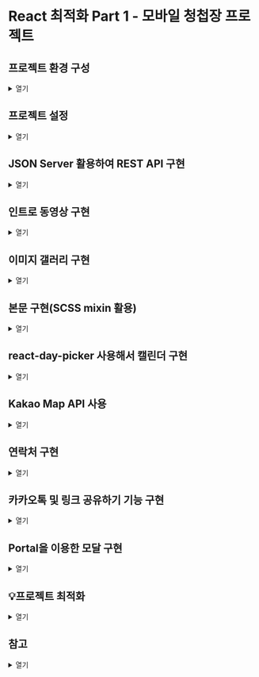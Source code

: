 # React 최적화 Part 1 - 모바일 청첩장 프로젝트

## 프로젝트 환경 구성

<details>
  <summary>열기</summary>
  <div markdown="1">

    - Boilerplate
      - Create React App + Typescript
    - Rules
      - EsLint + Prettier
    - Style
      - SCSS
    - Package Manger
      - Yarn Berry(+ pnp)
        - 효율적인 의존성 검색
        - 엄격한 의존성 관리
        - CI 시간 단축

    ### npm을 쓰지 않는 이유

    - node_modules가 너무 무겁고 복잡함
    - 의존성 검색이 비효율적
    - 설치가 비효율적
      - 각 라이브러리의 의존성 패키지 중 중복되는 것들이 버전이 다를 경우 각각 다른 버전의 똑같은 라이브러리들이 설치됨
    - 유령 의존성

  </div>
</details>

## 프로젝트 설정

<details>
<summary>열기</summary>
<div markdown="1">

### 프로젝트 생성

```bash
npm install -g yarn
yarn create react-app part1_wedding --template typescript
```

### Yarn Berry (PnP) 설정

1. 버전 설정

   ```bash
   yarn set version berry
   ```

2. Node linker 설정

   - `.yarnrc.yml` 파일 수정

   ```yaml
   yarnPath: .yarn/releases/yarn-3.6.1.cjs
   # 새로 추가해야 하는 부분
   nodeLinker: pnp
   ```

3. pnp 환경으로 설정

   ```bash
   yarn install
   ```

4. Yarn Berry, IDE 통합
   - vscode extension ZipFS - a zip file system 설치
5. 타입스크립트를 사용할 수 있도록 연결 설정

   ```bash
   yarn dlx @yarnpkg/sdks vscode
   ```

   - vscode에서 Ctrl + P 눌러서 > Typescript: Select Typescript Version… 선택
   - workspace version 선택
     - 만약 workspace 버전이 보이지 않을 시, 의존성 패키지들이 잘 설치되었는지 다시 확인
     - .vscode 폴더의 위치가 올바르게 설정되어있는지 확인
     - 그래도 안 나오면 터미널에 `code .` 입력해서 vscode reload(⇒ 이 방법이 답이었음)

6. .gitignore 설정

   ```bash
   .yarn/*
   !.yarn/cache
   !.yarn/releases
   !.yarn/patches
   !.yarn/plugins
   !.yarn/sdks
   !.yarn/versions
   ```

7. App.test.tsx에 발생하는 에러 제거(지금은 안 남)

   ```bash
   yarn remove @testing-library/jest-dom
   yarn add -D @types/testing-library__jest-dom @testing-library/jest-dom
   ```

### ESLint 설정(버전 업그레이드 안된 강의임)

1. 라이브러리 설치

   ```bash
   yarn add -D eslint prettier eslint-plugin-prettier eslint-config-prettier eslint-plugin-react eslint-config-react-app
   ```

2. Config 설정 분리
   - 루트 폴더에 `.eslintrc.json` 파일 생성하여 `package.json`에 있던 `eslintconfig` 내용 분리하기
     - `package.json`에서는 삭제
     ```json
     {
       "extends": [
         "react-app",
         "react-app/jest",
         "plugin:prettier/recommended"
       ],
       "plugins": ["prettier"],
       "rules": {
         "prettier/prettier": "error"
       }
     }
     ```
   - `.prettierrc` 파일 생성
     ```json
     {
       "useTabs": false,
       "printWidth": 80,
       "tabWidth": 2,
       "singleQuote": true,
       "trailingComma": "all",
       "endOfLine": "lf",
       "semi": false,
       "arrowParens": "always"
     }
     ```
3. 연결 설정

   - Ctrl + ‘p’ > Open Settings(JSON) > settings.json

   ```json
   {
     "editor.codeActionsOnSave": {
       "source.fixAll.eslint": true
     },
     "files.eol": "\n",
     "window.zoomLevel": 3,
     "liveServer.settings.donotShowInfoMsg": true
   }
   ```

### ESLint 설정(셀프 버전 업그레이드, 강의X)

1. 라이브러리 설치

   ```bash
   yarn add -D eslint prettier @eslint/js eslint-config-prettier eslint-plugin-prettier eslint-plugin-react eslint-plugin-react-hooks globals @typescript-eslint/eslint-plugin @typescript-eslint/parser
   ```

2. config 설정

   ```jsx
   // eslint.config.mjs

   // eslint.config.mjs (ES Module 형식)
   import eslint from '@eslint/js';
   import eslintPluginReact from 'eslint-plugin-react';
   import eslintPluginReactHooks from 'eslint-plugin-react-hooks';
   import eslintPluginPrettier from 'eslint-plugin-prettier';
   import eslintConfigPrettier from 'eslint-config-prettier';
   import typescriptEslintPlugin from '@typescript-eslint/eslint-plugin';
   import typescriptEslintParser from '@typescript-eslint/parser';
   import globals from 'globals';

   export default [
     { ignores: ['dist'] },
     {
       files: ['**/*.{js,jsx,ts,tsx}'],
       plugins: {
         '@typescript-eslint': typescriptEslintPlugin,
         react: eslintPluginReact,
         'react-hooks': eslintPluginReactHooks,
         prettier: eslintPluginPrettier,
       },
       languageOptions: {
         parser: typescriptEslintParser,
         ecmaVersion: 2020, // 또는 최신 ECMAScript 버전
         sourceType: 'module',
         globals: {
           ...globals.browser,
           ...globals.node,
           ...globals.es5,
           ...globals.jest,
         },
       },
       linterOptions: {
         reportUnusedDisableDirectives: true,
       },
       rules: {
         ...eslint.configs.recommended.rules,
         ...eslintPluginReact.configs.recommended.rules,
         ...eslintPluginReactHooks.configs.recommended.rules,
         ...eslintConfigPrettier.rules,
         'prettier/prettier': [
           'error',
           {
             endOfLine: 'auto',
           },
         ],
       },
       settings: {
         react: {
           version: 'detect',
         },
       },
     },
   ];
   ```

   ```jsx
   // .prettierrc
   {
     "useTabs": false,
     "printWidth": 80,
     "tabWidth": 2,
     "singleQuote": true,
     "trailingComma": "all",
     "endOfLine": "lf",
     "semi": true,
     "arrowParens": "always"
   }
   ```

3. tsconfig.json에 에러 생기면 추가 설정

   ```json
   {
     "compilerOptions": {
       "target": "es5",
       "lib": ["dom", "dom.iterable", "esnext"],
       **"types": ["@testing-library/jest-dom"],**
       "allowJs": true,
       "skipLibCheck": true,
       "esModuleInterop": true,
       "allowSyntheticDefaultImports": true,
       "strict": true,
       "forceConsistentCasingInFileNames": true,
       "noFallthroughCasesInSwitch": true,
       "module": "esnext",
       "moduleResolution": "node",
       "resolveJsonModule": true,
       "isolatedModules": true,
       "noEmit": true,
       "jsx": "react-jsx"
     },
     "include": ["src"]
   }
   ```

### Craco 설정

`Craco(Create-React-App Configuartion Override)`

- CRA에 config를 설정을 덮어쓰기 위한 패키지
- [참고](https://craco.js.org/)

1. craco 설치

   ```bash
   yarn add -D @craco/craco craco-alias
   ```

2. `tsconfig.paths.json` 파일 생성

   ```json
   {
     "compilerOptions": {
       "baseUrl": ".",
       "paths": {
         "@/*": ["src/*"],
         "@components/*": ["src/components/*"]
       }
     }
   }
   ```

3. `craco.config.cjs` 파일 설정

   ```jsx
   const cracoAlias = require('craco-alias');

   module.exports = {
     plugins: [
       {
         plugin: cracoAlias,
         options: {
           source: 'tsconfig',
           tsConfigPath: 'tsconfig.paths.json',
         },
       },
     ],
   };
   ```

4. `tsconfig.js` 파일 수정

   ```jsx
   {
     "extends": "./tsconfig.paths.json",
     "compilerOptions": {
       "target": "es5",
       "lib": ["dom", "dom.iterable", "esnext"],
       "types": ["@testing-library/jest-dom"],
       "allowJs": true,
       "skipLibCheck": true,
       "esModuleInterop": true,
       "allowSyntheticDefaultImports": true,
       "strict": true,
       "forceConsistentCasingInFileNames": true,
       "noFallthroughCasesInSwitch": true,
       "module": "esnext",
       "moduleResolution": "node",
       "resolveJsonModule": true,
       "isolatedModules": true,
       "noEmit": true,
       "jsx": "react-jsx"
     },
     "include": ["src", "tsconfig.paths.json"]
   }

   ```

5. `package.json` 수정

   ```json
   {
     ...
     "scripts": {
       "start": "craco start",
       "build": "craco build",
       "eject": "craco eject",
       "lint": "eslint src/**/*.{js,jsx,ts,tsx,json}",
       "lint:fix": "eslint --fix 'src/**/*.{js,jsx,ts,tsx,json}'",
       "dev:db": "json-server --watch db.json --port=8888"
     },
     ...
   }

   ```

6. 추가적으로 eslint에서 오류 나서 임의로 eslint 8.57.0 버전으로 다운그레이드 함

### SCSS 설정

`SCSS`

- CSS 기능을 확장시켜주는 도구
- CSS의 모든 기능을 포함
- 변수, 믹스인, 상속과 같은 추가적인 기능들을 제공
- 재사용성을 높이고 유지보수 용이하게 함

1. 패키지 설치

   ```bash
   yarn add classnames sass
   ```

2. 폴더 설정

   - `src/scss/global.scss` 생성하여 스타일 지정할 파일 생성

   ```scss
   @charset "utf-8"
   
   :root {
     --red: #ea7664;
     --black: #544f4f;
     --brown: #89757a;
     --beige: #f6f5f5;
   }
   ```

3. import 하여 사용

   ```jsx
   // 사용 예시(App.tsx)

   import React from 'react';
   import logo from './logo.svg';
   import './App.css';
   **import classNames from 'classnames/bind';

   import styles from './App.module.scss';

   const cx = classNames.bind(styles);**

   function App() {
     return (
       <div className={**cx('container')**}>
         <header className="App-header">
           <img src={logo} className="App-logo" alt="logo" />
           <p>
             Edit <code>src/App.tsx</code> and save to reload.
           </p>
           <a
             className="App-link"
             href="https://reactjs.org"
             target="_blank"
             rel="noopener noreferrer"
           >
             Learn React
           </a>
         </header>
       </div>
     );
   }

   export default App;

   ```

   ```jsx
   // 사용 예시(App.module.scss)

   .container {
     background-color: var(--red);
   }
   ```

   </div>
   </details>

## JSON Server 활용하여 REST API 구현

<details>
<summary>열기</summary>
<div markdown="1">

### REST란

- 웹의 기본 프로토콜인 HTTP를 기반으로 구현되며, HTTP 메서드와 URL을 이용하여 자원과 하고자하는 행동을 표현

### REST API란

- REST한 방식으로 설계된 API
- 가장 널리 사용되는 아키텍처 스타일 중 하나
- 서버의 HTTP 메서드를 사용하여 CRUD(Create, Read, Update, Delete) 연산 수행
- 리소스는 URL로 식별
- URL은 어떤 자원에 접근할 것인지, 메소드는 어떤 행동을 할 지에 대한 규칙을 가지고 있기 때문에 리소스와 하고자 하는 행동을 한눈에 파악하기 쉬움

### JSON Server

- JSON 파일을 이용하여 REST API 서버를 빠르고 간단하게 생성하기 위한 도구
- JSON 파일을 데이터베이스처럼 도앚ㄱ하게 할 수 있음
- HTTP 메서드를 활용하여 데이터에 접근하고 수정할 수 있는 API를 만들 수 있음
- [참고](https://github.com/typicode/json-server)

### JSON Server 설정

1. json-server 라이브러리 설치

   ```bash
   yarn add -D json-server
   ```

2. `db.json` 파일 생성

   ```json
   {
     "posts": [{ "id": 1, "title": "json-server", "author": "typicode" }],
     "comments": [{ "id": 1, "body": "some comment", "postId": 1 }],
     "profile": { "name": "typicode" }
   }
   ```

3. `package.json`에 json-server 명령어 설정

   ```json
   {
     "name": "part1_wedding",
     "version": "0.1.0",
     "private": true,
     "type": "module",
     "dependencies": {
       "@testing-library/dom": "^10.4.0",
       "@testing-library/react": "^16.1.0",
       "@testing-library/user-event": "^13.2.1",
       "@types/jest": "^27.0.1",
       "@types/node": "^16.7.13",
       "@types/react": "^19.0.0",
       "@types/react-dom": "^19.0.0",
       "classnames": "^2.5.1",
       "react": "^19.1.0",
       "react-dom": "^19.1.0",
       "react-scripts": "5.0.1",
       "sass": "^1.86.3",
       "typescript": "^4.4.2",
       "web-vitals": "^2.1.0"
     },
     "scripts": {
       "start": "craco start",
       "build": "craco build",
       "test": "craco test",
       "eject": "craco eject",
       "lint": "eslint src/**/*.{js,jsx,ts,tsx,json}",
       "lint:fix": "eslint --fix 'src/**/*.{js,jsx,ts,tsx,json}'",
       "dev:db": "json-server --watch db.json --port=8888"
     },
     "eslintConfig": {
       "extends": ["react-app", "react-app/jest"]
     },
     "browserslist": {
       "production": [">0.2%", "not dead", "not op_mini all"],
       "development": [
         "last 1 chrome version",
         "last 1 firefox version",
         "last 1 safari version"
       ]
     },
     "packageManager": "yarn@4.8.1",
     "devDependencies": {
       "@craco/craco": "^7.1.0",
       "@eslint/js": "^9.23.0",
       "@testing-library/jest-dom": "^6.6.3",
       "@types/testing-library__jest-dom": "^6.0.0",
       "@typescript-eslint/eslint-plugin": "^8.29.0",
       "@typescript-eslint/parser": "^8.29.0",
       "craco-alias": "^3.0.1",
       "eslint": "8.57.0",
       "eslint-config-prettier": "^10.1.1",
       "eslint-plugin-prettier": "^5.2.6",
       "eslint-plugin-react": "^7.37.5",
       "eslint-plugin-react-hooks": "^5.2.0",
       "globals": "^16.0.0",
       "json-server": "^1.0.0-beta.3",
       "prettier": "^3.5.3"
     }
   }
   ```

### 데이터 가져오기

```jsx
import React, { useEffect, useState } from 'react';
import classNames from 'classnames/bind';

import styles from './App.module.scss';
import FullScreenMessage from './components/shared/FullScreenMessage';

const cx = classNames.bind(styles);

function App() {
  const [wedding, setWedding] = useState(null);
  const [loading, setLoading] = useState(false);
  const [error, setError] = useState(false);
  // 1. 데이터 호출
  useEffect(() => {
    setLoading(true);

    fetch('http://localhost:8888/wedding')
      .then((res) => {
        if (res.ok === false) {
          throw new Error('청첩장 정보를 불러오지 못했습니다.');
        }
        return res.json();
      })
      .then((data) => {
        setWedding(data);
      })
      .catch((e) => {
        console.log(e);
        setError(true);
      })
      .finally(() => {
        setLoading(false);
      });
  }, []);

  if (loading) return <FullScreenMessage type="loading" />;

  if (error) return <FullScreenMessage type="error" />;

  return <div className={cx('container')}>{JSON.stringify(wedding)}</div>;
}

export default App;
```

</div>
</details>

## 인트로 동영상 구현

<details>
<summary>열기</summary>
<div markdown="1">

### 웹에서 많이 사용되는 비디오 포맷

- MP4 (MPEG-4 Part 14):
  - 최신 웹 브라우저 대부분과 호환되는 인터넷 친화적인 비디오 포맷
  - 품질이 좋고, 파일 크기가 작아, 웹에서 동영상을 재생하는데 인기 있는 선택지
- WebM
  - HTML5 비디오 및 오디오 태그와 함께 사용하기 위해 Google이 개발한 비디오 포맷
  - 고화질 동영상을 손실 없이 효과적으로 압축할 수 있는 고성능 비디오 코덱인 VP8 및 VP9를 지원

```jsx
import React from 'react';
import classNames from 'classnames/bind';
import styles from './Video.module.scss';

import Section from '@shared/Section';

const cx = classNames.bind(styles);

function Video() {
  return (
    <Section className={cx('container')}>
      <video
        autoPlay={true}
        muted={true}
        loop={true}
        poster="/assets/poster.jpg"
      >
        <source src="/assets/main.mp4" />
      </video>
    </Section>
  );
}

export default Video;
```

</div>
</details>

## 이미지 갤러리 구현

<details>
<summary>열기</summary>
<div markdown="1">

### display: grid 사용하여 비율 맞춰 배치하는 방법

```scss
//ImageGallery.module.scss
.wrap-images {
  display: grid;
  grid-template-columns: repeat(3, 1fr);
  gap: 6px;

  .wrap-image {
    width: 100%;
    position: relative;

    &::after {
      display: block;
      content: '';
      padding-bottom: 100%;
    }

    img {
      width: 100%;
      height: 100%;
      position: absolute;
      left: 0;
      object-fit: cover;
      border-radius: 8px;
    }
  }
}
```

```jsx
//ImageGallery.tsx
import React from 'react';
import classNames from 'classnames/bind';
import styles from './ImageGallery.module.scss';
import Section from '@shared/Section';

const cx = classNames.bind(styles);

function ImageGallery({ images }: { images: string[] }) {
  return (
    <Section title="사진첩">
      <ul className={cx('wrap-images')}>
        {images.map((src, idx) => (
          <li key={idx} className={cx('wrap-image')}>
            <img src={`/assets/images/${src}.jpg`} alt="사진첩 이미지" />
          </li>
        ))}
      </ul>
    </Section>
  );
}

export default ImageGallery;

```

### Swiper 라이브러리 사용

- 닫기 버튼을 누르면 ImageGallery에서 selectedIdx를 -1로 초기화하는 setState 함수를 받아 닫도록 구현

  ```scss
  import React from 'react';
  import { Swiper, SwiperSlide } from 'swiper/react';
  import 'swiper/css';
  import classNames from 'classnames/bind';
  import styles from './ImageViewer.module.scss';
  import './swiper.css';

  const cx = classNames.bind(styles);

  function ImageViewer({
    images,
    open = false,
    selectedIdx,
    onClose,
  }: {
    images: string[];
    open: boolean;
    selectedIdx: number;
    onClose: () => void;
  }) {
    if (open === false) {
      return null;
    }

    return (
      <div className={cx('dimmed')}>
        <CloseButton className={cx('icon-close')} onClose={onClose} />
        <Swiper
          spaceBetween={20}
          slidesPerView={1}
          loop={true}
          initialSlide={selectedIdx}
        >
          {images.map((src, idx) => (
            <SwiperSlide key={idx}>
              <img src={`/assets/images/${src}.jpg`} alt="이미지 뷰어" />
            </SwiperSlide>
          ))}
        </Swiper>
      </div>
    );
  }

  function CloseButton({
    onClose,
    className,
  }: {
    onClose: () => void;
    className: string;
  }) {
    return (
      <svg
        className={className}
        id="Icons"
        viewBox="0 0 24 24"
        xmlns="http://www.w3.org/2000/svg"
        onClick={onClose}
      >
        <defs></defs>
        <path d="M12,0A12,12,0,1,0,24,12,12.013,12.013,0,0,0,12,0Zm0,22A10,10,0,1,1,22,12,10.011,10.011,0,0,1,12,22Z" />
        <path d="M16.707,7.293a1,1,0,0,0-1.414,0L12,10.586,8.707,7.293A1,1,0,1,0,7.293,8.707L10.586,12,7.293,15.293a1,1,0,1,0,1.414,1.414L12,13.414l3.293,3.293a1,1,0,0,0,1.414-1.414L13.414,12l3.293-3.293A1,1,0,0,0,16.707,7.293Z" />
      </svg>
    );
  }

  export default ImageViewer;
  ```

- 기본 Swiper css를 커스텀하기 위해 swiper.css 생성 & import

  ```scss
  .swiper,
  .swiper-wrapper {
    height: 100% !important;
  }

  .swiper-slide {
    display: flex;
    justify-content: center;
    align-items: center;
    height: 100%;
  }

  .swiper-slide img {
    width: 100%;
  }
  ```

  </div>
  </details>

## 본문 구현(SCSS mixin 활용)

<details>
<summary>열기</summary>
<div markdown="1">

- scss 폴더에 utils.scss 파일 생성하여 mixin 선언
  ```scss
  @mixin txt-content {
    text-align: center;
    line-height: 26px;
  }
  ```
- 중복된 스타일을 가지던 scss파일에 mixin import하여 사용

  ```scss
  @import '@scss/utils.scss';

  .container {
    @include txt-content;

    .wrap-people {
      font-size: 22px;
      display: flex;
      justify-content: center;
      align-items: center;
      letter-spacing: 1.4px;
      font-weight: bold;
      margin: 42px 0 8px;

      .ico-heart {
        fill: var(--red);
        width: 16px;
        height: 16px;
        margin: 0 6px;
      }
    }

    .wrap-location {
      display: flex;
      flex-direction: column;
      margin-bottom: 40px;
    }

    .ico-flower {
      width: 24px;
      height: 24px;
      margin-bottom: 6px;
    }
  }
  ```

  ```scss
  @import '@scss/utils.scss';

  .container {
    @include txt-content;

    .ico-post {
      width: 20px;
      height: 20px;
      margin-bottom: 72px 0 8px;
    }
  }
  ```

  </div>
  </details>

## react-day-picker 사용해서 캘린더 구현

<details>
<summary>열기</summary>
<div markdown="1">

### 강의 버전(v^8.8.0)

- css 커스텀을 위해 css 따로 선언해서 style 태그 안에 넣어주면 custom 가능
- default month를 주기 위해 month 사용
- selected 사용하여 선택된 날짜 표시

```jsx
import React from 'react';
import classNames from 'classnames/bind';
import Section from '@shared/Section';
import styles from './Calendar.module.scss';
import { parseISO, format } from 'date-fns';
import { ko } from 'date-fns/locale';
import 'react-day-picker/dist/style.css';
import { DayPicker } from 'react-day-picker';

const cx = classNames.bind(styles);

const css = `
  .rdp-caption {
    display: none;
  }

  .rdp-cell {
    cursor: default
  }

  .rdp-head_cell {
    font-weight: bold;
    font-size: 14px;
  }

  .rdp-day_selected {
    background-color: var(--red);
    font-weight: bold;
    color: #fff;
  }

  .rdp-day_selected:hover {
    background-color: var(--red);
  }
`;

function Calendar({ date }: { date: string }) {
  const weddingDate = parseISO(date);

  return (
    <Section
      title={
        <div className={cx('wrap-header')}>
          <span className={cx('txt-date')}>
            {format(weddingDate, 'yyyy.MM.dd')}
          </span>
          <span className={cx('txt-time')}>
            {format(weddingDate, 'aaa h시 eeee', { locale: ko })}
          </span>
        </div>
      }
    >
      <div className={cx('wrap-calender')}>
        <style>{css}</style>
        <DayPicker
          locale={ko}
          selected={weddingDate}
          month={weddingDate}
          formatters={{ formatCaption: () => '' }}
        />
      </div>
    </Section>
  );
}

export default Calendar;

```

### 최신 버전(v^9.6.5)

- mode 선택하지 않으면 selected 사용할 수 없음

```jsx
import React from 'react';
import classNames from 'classnames/bind';
import Section from '@shared/Section';
import styles from './Calendar.module.scss';
import { parseISO, format } from 'date-fns';
import { ko } from 'date-fns/locale';
import { DayPicker } from 'react-day-picker';
import 'react-day-picker/style.css';

const cx = classNames.bind(styles);

const css = `
  .rdp-nav {
    display: none;
  }

  .rdp-month_caption {
    display: none;
  }

  .rdp-weekday {
    font-weight: bold;
    font-size: 14px;
  }

  .rdp-selected {
    .rdp-day_button {
      background-color: var(--red);
      font-weight: bold;
      color: #fff;
      border: none;
    }
  }

  .rdp-day_button {
    cursor: default;
  }
`;

function Calendar({ date }: { date: string }) {
  const weddingDate = parseISO(date);

  return (
    <Section
      title={
        <div className={cx('wrap-header')}>
          <span className={cx('txt-date')}>
            {format(weddingDate, 'yyyy.MM.dd')}
          </span>
          <span className={cx('txt-time')}>
            {format(weddingDate, 'aaa h시 eeee', { locale: ko })}
          </span>
        </div>
      }
    >
      <div className={cx('wrap-calender')}>
        <style>{css}</style>
        <DayPicker
          locale={ko}
          month={weddingDate}
          selected={weddingDate}
          mode="single"
          formatters={{ formatCaption: () => '' }}
          onSelect={() => {}}
        />
      </div>
    </Section>
  );
}

export default Calendar;

```

</div>
</details>

## Kakao Map API 사용

<details>
<summary>열기</summary>
<div markdown="1">

### api key 발급

- https://developers.kakao.com/에서 애플리케이션 만들어서 앱 키 - JavaScript 키 사용

### 사이트 도메인 등록

- 플랫폼 - Web에서 사이트 도메인 주소 등록
  - 따로 배포하지 않았다면 localhost:[포트번호] 등록하면 됨

### 💢403에러가 계속 난다면 확인할 것

- 강의에는 나오지 않지만 kakao developers - 프로젝트 앱 - 제품 설정 - 카카오 맵에서 활성화 해야 카카오 맵 api 사용 가능!

### 환경 변수 설정

- 외부에 노출되면 안되는 자원들을 관리하기 위해 .env 파일에 선언하고 불러와서 사용
- git에 올리면 안되는 파일!!

### 카카오 지도 load

- script 태그를 바로 넣는게 아니라, 비동기적으로 sdk를 통해 지도를 받아온 후, script 태그를 appendChild 해주는 방식

```tsx
import React, { useEffect, useRef } from 'react';
import classNames from 'classnames/bind';
import Section from '@shared/Section';
import styles from './Map.module.scss';
import { Location } from '@models/wedding';

declare global {
  interface Window {
    kakao: any;
  }
}

const cx = classNames.bind(styles);

function Map({ location }: { location: Location }) {
  const mapContainer = useRef(null);

  useEffect(() => {
    const script = document.createElement('script');
    script.src = `https://dapi.kakao.com/v2/maps/sdk.js?appkey=${process.env.REACT_APP_KAKAO_APP_KEY}&autoload=false`;
    script.async = true;

    document.head.appendChild(script);

    script.onload = () => {
      window.kakao.maps.load(() => {
        const position = new window.kakao.maps.LatLng(
          location.lat,
          location.lng,
        );

        const options = {
          center: position,
          level: 3,
        };

        const marker = new window.kakao.maps.Marker({
          position,
        });
        const map = new window.kakao.maps.Map(mapContainer.current, options);
        marker.setMap(map);
      });
    };
  }, [location]);

  return (
    <Section
      title={
        <div className={cx('wrap-header')}>
          <span className={cx('txt-title')}>오시는길</span>
          <span className={cx('txt-subtitle')}>{location.name}</span>
          <span className={cx('txt-subtitle')}>{location.address}</span>
        </div>
      }
    >
      <div className={cx('wrap-map')}>
        <div className={cx('map')} ref={mapContainer}></div>
        <a
          className={cx('btn-find-way')}
          href={location.link}
          target="_blank"
          rel="noreferrer"
        >
          길찾기
        </a>
      </div>

      <div>
        <WayToCome label="버스" list={location.waytocome.bus} />
        <WayToCome label="지하철" list={location.waytocome.metro} />
      </div>
    </Section>
  );
}

function WayToCome({
  label,
  list,
}: {
  label: React.ReactNode;
  list: string[];
}) {
  return (
    <div className={cx('wrap-waytocome')}>
      <div className={cx('txt-label')}>{label}</div>
      <ul>
        {list.map((waytocome, idx) => (
          <li key={idx}>{waytocome}</li>
        ))}
      </ul>
    </div>
  );
}

export default Map;
```

</div>
</details>

## 연락처 구현

<details>
<summary>열기</summary>
<div markdown="1">

### Accordion 컴포넌트 구현

- 토글 상태에 따라 className을 부여해 두 가지 상태의 컴포넌트 css를 다르게 설정

```tsx
import React, { PropsWithChildren, useState } from 'react';
import classNames from 'classnames/bind';
import styles from './Accordion.module.scss';

const cx = classNames.bind(styles);

interface AccordionProps {
  label: string;
}

function Accordion({ label, children }: PropsWithChildren<AccordionProps>) {
  const [expanded, setExpanded] = useState(false);

  const handleToggle = () => {
    setExpanded((prev) => !prev);
  };

  return (
    <div className={cx(['wrap-accordion'], expanded ? 'open' : '')}>
      <div className={cx('wrap-header')} onClick={handleToggle}>
        <span>{label}</span>
        <IconArrowDown className={cx('ico-arrow-down')} />
      </div>
      <div className={cx('wrap-content')}>{children}</div>
    </div>
  );
}

function IconArrowDown({ className }: { className: string }) {
  return (
    <svg className={className} version="1.1" viewBox="0 0 512 512">
      <polygon points="396.6,160 416,180.7 256,352 96,180.7 115.3,160 256,310.5 " />
    </svg>
  );
}

export default Accordion;
```

```scss
.wrap-accordion {
  margin-bottom: 6px;

  .wrap-header {
    display: flex;
    justify-content: space-between;
    align-items: center;
    cursor: pointer;
    background-color: var(--beige);
    border-radius: 6px;
    padding: 10px;

    .ico-arrow-down {
      width: 20px;
      height: 20px;
    }
  }

  .wrap-content {
    display: none;
  }
}

.wrap-accordion.open {
  .wrap-header {
    .ico-arrow-down {
      transform: rotate(-180deg);
    }
  }

  .wrap-content {
    display: block;
  }
}
```

### 계좌번호 클립보드 복사 기능 구현

- `react-copy-to-clipboard` 라이브러리 사용

```tsx
function ContactInfo({ name, account, phoneNumber }: Person) {
  return (
    <div className={cx('wrap-contact')}>
      <div className={cx('wrap-contact-info')}>
        <span>{`${account.bankName} | ${account.accountNumber}`}</span>
        <span>{name}</span>
      </div>
      <ul className={cx('wrap-buttons')}>
        <li>
          <a className={cx('button')} href={`tel: ${phoneNumber}`}>
            전화
          </a>
        </li>
        <li>
          <CopyToClipboard
            text={`${account.bankName} ${account.accountNumber}`}
            onCopy={() => {
              alert('복사가 완료되었습니다.');
            }}
          >
            <button className={cx('button')}>복사</button>
          </CopyToClipboard>
        </li>
        {account.kakaopayLink != null ? (
          <li>
            <a
              className={cx('button')}
              href={account.kakaopayLink}
              target="_blank"
              rel="noreferrer"
            >
              송금
            </a>
          </li>
        ) : null}
      </ul>
    </div>
  );
}
```

</div>
</details>

## 카카오톡 및 링크 공유하기 기능 구현

<details>
<summary>열기</summary>
<div markdown="1">

### 카카오톡 공유하기

- kakao developers - 도구 - 카카오톡 공유하기 문서 [참고](https://developers.kakao.com/tool/demo/message/kakaolink)
- 카카오 맵 api 와 똑같은 방식으로 사용

```tsx
useEffect(() => {
  const script = document.createElement('script');
  script.src = 'https://t1.kakaocdn.net/kakao_js_sdk/2.7.4/kakao.min.js';
  script.async = true;

  document.head.appendChild(script);

  script.onload = () => {
    if (!window.Kakao.isInitialized()) {
      window.Kakao.init(process.env.REACT_APP_KAKAO_APP_KEY);
    }
  };
}, []);

const handleShareKakao = () => {
  window.Kakao.Share.sendDefault({
    objectType: 'feed',
    content: {
      title: `${groomName}💗${brideName} 결혼합니다.`,
      description: `${format(parseISO(date), 'M월 d일 eeee aaa h시', { locale: ko })}`,
      imageUrl:
        'https://img.freepik.com/premium-vector/cute-asian-groom-and-bride-characters-flat-design-style-vector-illustration_540284-382.jpg',
      link: {
        mobileWebUrl: window.location.origin,
        webUrl: window.location.origin,
      },
    },
    buttons: [
      {
        title: '청첩장 보기',
        link: {
          mobileWebUrl: window.location.origin,
          webUrl: window.location.origin,
        },
      },
    ],
  });
};

return (
  <Section title="공유하기">
    <div>
      <button onClick={handleShareKakao}>카카오톡</button>
      <button>링크</button>
    </div>
  </Section>
);
```

### 링크 공유하기

- CopyToClipboard 사용하여 계좌번호 복사와 동일하게 구현
</div>
</details>

## Portal을 이용한 모달 구현

<details>
<summary>열기</summary>
<div markdown="1">

### 편리한 z-index 관리를 위한 variable.scss 설정

```scss
// variable.scss

$dimmed-zindex: 1000;
$modal-zindex: 1001;
```

```scss
// Dimmed.module.scss에서 variable을 import해서 사용 가능

@import '@scss/variable.scss';

.dimmed {
  position: fixed;
  top: 0;
  right: 0;
  bottom: 0;
  left: 0;
  background-color: rgba(0, 0, 0, 0.5);
  z-index: $dimmed-zindex;
}
```

### createPortal 사용

- public - `index.html`에 모달을 생성할 div를 만들어준다
  ```html
  <body>
    <noscript>You need to enable JavaScript to run this app.</noscript>
    <div id="root"></div>
    <div id="root-portal"></div>
  </body>
  ```
- Modal 컴포넌트 구현

  ```tsx
  import classNames from 'classnames/bind';
  import React from 'react';
  import Dimmed from './Dimmed';
  import styles from './Modal.module.scss';

  const cx = classNames.bind(styles);

  interface ModalProps {
    open: boolean;
    title?: string;
    body: React.ReactNode;
    rightBtnLabel?: string;
    onRightBtnClick: () => void;
    leftBtnLabel?: string;
    onLeftBtnClick: () => void;
  }

  function Modal({
    open,
    title,
    body,
    rightBtnLabel = '확인',
    leftBtnLabel = '닫기',
    onRightBtnClick,
    onLeftBtnClick,
  }: ModalProps) {
    if (open === false) {
      return null;
    }

    return (
      <Dimmed>
        <div className={cx('wrap-modal')}>
          <div className={cx('wrap-body')}>
            <div className={cx('wrap-content')}>
              {title === null ? null : (
                <div className={cx('txt-title')}>{title}</div>
              )}
              {body}
            </div>
            <div className={cx('wrap-buttons')}>
              <button onClick={onLeftBtnClick}>{leftBtnLabel}</button>
              <button onClick={onRightBtnClick}>{rightBtnLabel}</button>
            </div>
          </div>
        </div>
      </Dimmed>
    );
  }

  export default Modal;
  ```

- Modal Context 구현

  ```tsx
  import Modal from '@shared/Modal';
  import React, {
    ComponentProps,
    createContext,
    useContext,
    useState,
  } from 'react';
  import { createPortal } from 'react-dom';

  type ModalProps = ComponentProps<typeof Modal>;
  type ModalOptions = Omit<ModalProps, 'open'>;

  interface ModalContextValue {
    open: (options: ModalOptions) => void;
    close: () => void;
  }

  const Context = createContext<ModalContextValue | undefined>(undefined);

  const defaultValues: ModalProps = {
    open: false,
    body: null,
    onRightBtnClick: () => {},
    onLeftBtnClick: () => {},
  };

  export function ModalContext({ children }: { children: React.ReactNode }) {
    const [modalState, setModalState] = useState<ModalProps>(defaultValues);

    const $portal_root = document.getElementById('root-portal');

    const open = (options: ModalOptions) => {
      setModalState({ ...options, open: true });
    };

    const close = () => {
      setModalState(defaultValues);
    };

    const values = {
      open,
      close,
    };

    return (
      <Context.Provider value={values}>
        {children}
        {$portal_root != null
          ? createPortal(<Modal {...modalState} />, $portal_root)
          : null}
      </Context.Provider>
    );
  }

  export function useModalContext() {
    const values = useContext(Context);

    if (values == null) {
      throw new Error('ModalContext 안에서 사용해주세요');
    }

    return values;
  }
  ```

- 참석 인원 모달 컴포넌트 구현 및 api 연결

  ```tsx
  import React, { useEffect, useRef } from 'react';
  import { useModalContext } from '@contexts/ModalContext';
  import { Wedding } from '@models/wedding';

  function AttendCountModal({ wedding }: { wedding: Wedding }) {
    const { open, close } = useModalContext();

    const $input = useRef<HTMLInputElement>(null);

    const haveSeenModal = localStorage.getItem('@have-seen-modal');

    useEffect(() => {
      if (haveSeenModal === 'true') {
        return;
      }

      open({
        title: `현재 참석자: ${wedding.attendCount} 명`,
        body: (
          <div>
            <input
              placeholder="참석 가능 인원을 추가해주세요"
              style={{ width: '100%', boxSizing: 'border-box' }}
              ref={$input}
              type="number"
            />
          </div>
        ),
        onLeftBtnClick: () => {
          localStorage.setItem('@have-seen-modal', 'true');
          close();
        },
        onRightBtnClick: async () => {
          if ($input.current == null) {
            return;
          }

          await fetch('http://localhost:8888/wedding', {
            method: 'PUT',
            body: JSON.stringify({
              ...wedding,
              attendCount: wedding.attendCount + Number($input.current.value),
            }),
            headers: {
              'Content-Type': 'application/json',
            },
          });

          localStorage.setItem('@have-seen-modal', 'true');
          close();
        },
      });
    }, []);

    return null;
  }

  export default AttendCountModal;
  ```

  </div>
  </details>

## 💡프로젝트 최적화

<details>
<summary>열기</summary>
<div markdown="1">

### LightHouse

- Google에서 개발한 웹 페이지 품질 평가 자동화 도구
- 웹 페이지의 문제점을 찾고, 개선 방안을 제안

### 동영상 최적화

- 동영상 최적화에 있어서 제일 중요한 것은 **용량을 줄이는 것**!!!
  1. 동영상 압축
  - 무조건적으로 압축하기보다는 화질을 보고 충분한 정도로만 압축
  - 너무 압축하면 프레임이 깨짐
  1. 동영상 길이 줄이기
  2. 동영상 포맷 변환
  - webm 형식으로 변환하면 화질이나 용량 적인 부분에서 유리하지만 아직 지원하지 않는 브라우저들이 있기 때문에 유의해야 함
  - source를 webm, mp4 모두 넣으면 webm을 지원하지 않는 브라우저에서는 mp4로 재생
  ```tsx
  function Video() {
    return (
      <Section className={cx('container')}>
        <video
          autoPlay={true}
          muted={true}
          loop={true}
          poster="/assets/poster.jpg"
        >
          <source src="/assets/main.webm" type="video/webm" />
          <source src="/assets/main.mp4" type="video/mp4" />
        </video>
      </Section>
    );
  }
  ```
  1. CDN 서비스 이용

### 이미지 최적화

1. 이미지 압축([Squoosh](https://squoosh.app/)) 서비스 사용하여 압축
   - webp 포맷을 변환하면 품질 대비 용량이 작아짐
2. CDN 서비스

   - [Cloudinary](https://cloudinary.com)
     - 클라우드 기반의 이미지 및 비디오 관리 서비스
   - 클라우드에 이미지를 업로드하여 url 생성
   - 생성한 url을 파일명과 format, option만 변수로 지정하여 최적화

   ```tsx
   // generateImageUrl.tsx

   function generateImageUrl({
     filename,
     format,
     option = 'q_auto,c_fill',
   }: {
     filename: string;
     format: 'jpg' | 'webp';
     option?: string;
   }) {
     return `https://res.cloudinary.com/ddyglfohj/image/upload/${option}/v1744275798/${format}/${filename}.${format}`;
   }

   export default generateImageUrl;
   ```

   ```tsx
   // ImageGallery.tsx , ImageViewer/index.tsx

   <picture>
     <source
       srcSet={generateImageUrl({
         filename: src,
         format: 'webp',
         option: 'w_240,h_240,q_auto,c_fill',
       })}
       type="image/webp"
     />
     <img
       src={generateImageUrl({
         filename: src,
         format: 'jpg',
         option: 'w_240,h_240,q_auto,c_fill',
       })}
       alt="이미지"
     />
   </picture>
   ```

### 폰트 최적화

1. 폰트 적용 시점, font-display
   - `FOIT(flash of invisible text)`
     - 폰트를 다운로드 하기 전에는 텍스트를 노출X
   - `FOUT(flash of unstyled text)`
     - 폰트가 다운로드 되기 전에는 기본 폰트 노출
     - 다운로드 후, 폰트 교체
   - font-display 속성
     - swap(FOUT)
       - 폰트를 다운 받기 전에는 기본 폰트 노출하고, 다운로드 완료 후 폰트를 교체
     - block(FOIT)
       - 3초 내에 폰트를 다운 받지 못하면 기본 폰트 노출
     - fallback(FOIT)
       - 0.1 초 정도 block이 발생
       - 3초 이내로 다운 받지 못하면, 다운로드 여부와 상관 없이 기본 폰트 노출(캐시)
     - optional(FOIT)
       - fallback과 비슷
       - 폰트가 다운로드 받는 시간이 너무 오래 걸리면 브라우저가 연결을 취소(캐시)
2. 폰트 용량 줄이기
   - Subset
     - [필요한 글자](https://namu.wiki/w/%EC%99%84%EC%84%B1%ED%98%95/%ED%95%9C%EA%B8%80%20%EB%AA%A9%EB%A1%9D/KS%20X%201001)들만 추려서 폰트 생성
     - transfonter 서비스 사용하여 용량 줄이기 가능
3. 폰트 preload

   - FOIT와 FOUT 시간을 줄이기 위해 preload
   - 관련 package - [webpack-font-preload-plugin](https://www.npmjs.com/package/webpack-font-preload-plugin)
   - package 설치 후, `craco.config.cjs` 설정

     ```tsx
     const cracoAlias = require('craco-alias');
     const FontPreloadPlugin = require('webpack-font-preload-plugin');

     module.exports = {
       plugins: [
         {
           plugin: cracoAlias,
           options: {
             source: 'tsconfig',
             tsConfigPath: 'tsconfig.paths.json',
           },
         },
       ],
       webpack: {
         plugins: {
           add: [
             new FontPreloadPlugin({
               extensions: ['woff2'],
             }),
           ],
         },
       },
     };
     ```

### 불필요한 리렌더링 줄이기(memo)

- 효율적인 개발을 위해 [React devtools](https://chromewebstore.google.com/detail/fmkadmapgofadopljbjfkapdkoienihi?utm_source=item-share-cb) chrome 확장 프로그램 사용

#### `React.Memo`

- props가 변경되지 않는 이상 다시 렌더링을 하지 않게 함
- [참고](https://react.dev/reference/react/memo)
- React devtools의 Profiler 사용해서 분석해보면 Calendar 컴포넌트에서 부모의 state가 바뀔 때 마다 모든 요소들이 리렌더링 되고 있음
  ![image.png](attachment:163312e4-400a-484c-b18b-5ee1b65f35ae:image.png)
- Calendar에 prop으로 전해지는 date는 동적인 값이 아니라서 계속 리렌더링 될 필요 X

  ```tsx
  import { memo } from 'react';

  function Calendar({ date }: { date: string }) {
    const weddingDate = parseISO(date);

    return (
      <Section
        title={
          <div className={cx('wrap-header')}>
            <span className={cx('txt-date')}>
              {format(weddingDate, 'yyyy.MM.dd')}
            </span>
            <span className={cx('txt-time')}>
              {format(weddingDate, 'aaa h시 eeee', { locale: ko })}
            </span>
          </div>
        }
      >
        <div className={cx('wrap-calender')}>
          <style>{css}</style>
          <DayPicker
            locale={ko}
            month={weddingDate}
            selected={weddingDate}
            mode="single"
            onSelect={() => {}}
          />
        </div>
      </Section>
    );
  }

  export default memo(Calendar);
  ```

- 하지만, props가 빈번하게 바뀌는 컴포넌트는 memo를 사용하는 것이 효율적이지 않음.

#### `useCallback(function, dependencides)`

- 함수 정의를 캐시하는 React Hook
  ⇒ 리렌더링 시에 새롭게 함수를 만들지 않게 함
- dependencies 에 따라 함수를 새롭게 만들게 됨
  - 비어있으면 캐싱
- [참고](https://react.dev/reference/react/useCallback)
- open, close 함수를 useCallback 사용하여 캐싱
    <aside>
    <img src="./image.png" alt="/icons/forward_blue.svg" width="40px" />
    
    ModalContext 컴포넌트가 업데이트 되면서 리렌더링 되어도 해당 함수가 항상 새로 만들어 지지 않음
    
    </aside>
    
    ```tsx
    // ModalContext.tsx
    
    import Modal from '@shared/Modal';
    import React, {
      ComponentProps,
      createContext,
      useCallback,
      useContext,
      useMemo,
      useState,
    } from 'react';
    import { createPortal } from 'react-dom';
    
    type ModalProps = ComponentProps<typeof Modal>;
    type ModalOptions = Omit<ModalProps, 'open'>;
    
    interface ModalContextValue {
      open: (options: ModalOptions) => void;
      close: () => void;
    }
    
    const Context = createContext<ModalContextValue | undefined>(undefined);
    
    const defaultValues: ModalProps = {
      open: false,
      body: null,
      onRightBtnClick: () => {},
      onLeftBtnClick: () => {},
    };
    
    export function ModalContext({ children }: { children: React.ReactNode }) {
      const [modalState, setModalState] = useState<ModalProps>(defaultValues);
    
      const $portal_root = document.getElementById('root-portal');
    
      const open = useCallback((options: ModalOptions) => {
        setModalState({ ...options, open: true });
      }, []);
    
      const close = useCallback(() => {
        setModalState(defaultValues);
      }, []);
    
      // open, close는 usecallback에 의해 캐싱되었으므로 ModalContext 컴포넌트가 업데이트되면서 리렌더링 되더라도 해당 함수는 항상 새로 만들어지지 않음
      const values = useMemo(
        () => ({
          open,
          close,
        }),
        [open, close],
      );
    
      return (
        <Context.Provider value={values}>
          {children}
          {$portal_root != null
            ? createPortal(<Modal {...modalState} />, $portal_root)
            : null}
        </Context.Provider>
      );
    }
    
    export function useModalContext() {
      const values = useContext(Context);
    
      if (values == null) {
        throw new Error('ModalContext 안에서 사용해주세요');
      }
    
      return values;
    }
    ```
    
    - AttendCountModal의 useEffect 의존성 배열에 open, close를 넣어도 캐싱된 값이기 때문에 무한 루프가 발생하지 않는다.
    
    ```tsx
    // AttendCountModal.tsx
    
    import React, { useEffect, useRef } from 'react';
    import { useModalContext } from '@contexts/ModalContext';
    import { Wedding } from '@models/wedding';
    
    function AttendCountModal({ wedding }: { wedding: Wedding }) {
      const { open, close } = useModalContext();
    
      const $input = useRef<HTMLInputElement>(null);
    
      const haveSeenModal = localStorage.getItem('@have-seen-modal');
    
      useEffect(() => {
        console.log('hi');
        if (haveSeenModal === 'true') {
          return;
        }
    
        open({
          title: `현재 참석자: ${wedding.attendCount} 명`,
          body: (
            <div>
              <input
                placeholder="참석 가능 인원을 추가해주세요"
                style={{ width: '100%', boxSizing: 'border-box' }}
                ref={$input}
                type="number"
              />
            </div>
          ),
          onLeftBtnClick: () => {
            localStorage.setItem('@have-seen-modal', 'true');
            close();
          },
          onRightBtnClick: async () => {
            if ($input.current == null) {
              return;
            }
    
            await fetch('http://localhost:8888/wedding', {
              method: 'PUT',
              body: JSON.stringify({
                ...wedding,
                attendCount: wedding.attendCount + Number($input.current.value),
              }),
              headers: {
                'Content-Type': 'application/json',
              },
            });
    
            localStorage.setItem('@have-seen-modal', 'true');
            close();
          },
        });
      }, [open, close, wedding, haveSeenModal]);
    
      return null;
    }
    
    export default AttendCountModal;
    ```

### 로직 추상화 - 렌더링에 집중할 수 있는 컴포넌트 환경 구성

#### `추상화`

- 내부의 로직과 복잢벙을 감추고 사용자에게 간결하고 명확한 인터페이스를 제공하는 것
- 비즈니스 로직에 대한 코드와 화면을 그리는 컴폰너트 코드가 역할에 맞게 명확하게 분리되어 있는 환경
- 역할에 분리되어 있는 컴포넌트와 비즈니스 로직 함수들은
  - 재사용성이 좋음
  - 유지보수에 용이
  - 독립적으로 테스트하기 좋음

1. 청첨장 데이터를 불러오는 부분을 커스텀 훅으로 분리

   ```tsx
   // useWedding.tsx

   import { getWedding } from '../api/wedding';
   import { Wedding } from '@models/wedding';
   import { useEffect, useState } from 'react';

   function useWedding() {
     const [wedding, setWedding] = useState<Wedding | null>(null);
     const [loading, setLoading] = useState(false);
     const [error, setError] = useState(false);
     // 1. 데이터 호출
     useEffect(() => {
       setLoading(true);

       getWedding()
         .then((res) => {
           if (res.ok === false) {
             throw new Error('청첩장 정보를 불러오지 못했습니다.');
           }
           return res.json();
         })
         .then((data) => {
           setWedding(data);
         })
         .catch((e) => {
           console.log(e);
           setError(true);
         })
         .finally(() => {
           setLoading(false);
         });
     }, []);

     return { wedding, loading, error };
   }

   export default useWedding;
   ```

   ```tsx
   export function getWedding() {
     return fetch('http://localhost:8888/wedding');
   }
   ```

2. App 컴포넌트는 화면 구성에 집중

   ```tsx
   function App() {
     const { wedding, loading, error } = useWedding();

     if (loading) return <FullScreenMessage type="loading" />;

     if (error) return <FullScreenMessage type="error" />;

     if (wedding == null) {
       return null;
     }

     const {
       date,
       galleryImages,
       groom,
       bride,
       location,
       message: { intro, invitation },
     } = wedding;

     return (
       <div className={cx('container')}>
         <Heading date={date} />
         <Video />
         <Intro
           groomName={groom.name}
           brideName={bride.name}
           locationName={location.name}
           date={date}
           message={intro}
         />
         <Invitation message={invitation} />
         <ImageGallery images={galleryImages} />
         <Calendar date={date} />
         <Map location={location} />
         <Contact groom={groom} bride={bride} />
         <Share groomName={groom.name} brideName={bride.name} date={date} />
         <AttendCountModal wedding={wedding} />
       </div>
     );
   }

   export default App;
   ```

### 로직 추상화 - 선언적 코딩

#### `선언적 코드`

- 동작이 예상 가능한 추상화 된 코드

1. Suspense를 이용하여 loading 처리

   - [참고](https://react.dev/reference/react/Suspense)
   - Suspense를 사용할 곳을 Suspense 태그로 감싸주고 fallback에 로딩 시, 띄울 컴포넌트를 넣어준다.

     ```tsx
     import React, { Suspense } from 'react';
     import ReactDOM from 'react-dom/client';
     import App from './App';
     import { ModalContext } from '@contexts/ModalContext';
     import './scss/global.scss';
     import { QueryClientProvider, QueryClient } from 'react-query';
     import FullScreenMessage from '@shared/FullScreenMessage';

     const queryClient = new QueryClient();

     const root = ReactDOM.createRoot(
       document.getElementById('root') as HTMLElement,
     );
     root.render(
       <React.StrictMode>
         <QueryClientProvider client={queryClient}>
           <ModalContext>
             <Suspense fallback={<FullScreenMessage type="loading" />}>
               <App />
             </Suspense>
           </ModalContext>
         </QueryClientProvider>
       </React.StrictMode>,
     );
     ```

   - useQuery 사용한 곳에 suspense: true로 방출을 해줘야 fallback이 정상적으로 작동한다.

     ```tsx
     import { getWedding } from '../api/wedding';
     import { useQuery } from 'react-query';
     import { Wedding } from '@models/wedding';

     function useWedding() {
       const { isLoading, error, data } = useQuery<Wedding>(
         'wedding',
         () =>
           getWedding().then((res) => {
             if (res.ok === false) {
               throw new Error('청첩장 정보를 불러오지 못했습니다.');
             }

             return res.json();
           }),
         {
           suspense: true,
         },
       );

       return { wedding: data, isLoading, error };
     }

     export default useWedding;
     ```

2. React Query 사용하여 상태 관리

   - `React Query`
     - 서버의 상태를 관리하는 라이브러리
     - 선언적으로 상태와 에러, 로딩 관리
     - 캐싱, 값 업데이트 등 비동기 과정을 편하게 사용할 수 있음
     - [참고](https://tanstack.com/query/v3/)

   ```tsx
   // useWedding.tsx

   import { getWedding } from '../api/wedding';
   import { useQuery } from 'react-query';
   import { Wedding } from '@models/wedding';

   function useWedding() {
     const { isLoading, error, data } = useQuery<Wedding>('wedding', () =>
       getWedding().then((res) => {
         if (res.ok === false) {
           throw new Error('청첩장 정보를 불러오지 못했습니다.');
         }

         return res.json();
       }),
     );

     return { wedding: data, isLoading, error };
   }

   export default useWedding;
   ```

### 예상치 못한 에러 처리

#### 에러 처리가 필요한 이유

1. 안정성
   - 하나의 컴포넌트가 고장나더라도 전체 애플리케이션에 영향을 미칠 수 있음
2. 유저 경험
   - 에러가 발생했을 때, 유저에게 유의미한 정보를 전달 가능
3. 로그
   - 에러 정보와 함께 디버깅 정보 로그 시스템에 보내서 문제를 인지하고 해결 할 수 있도록 함

#### `ErrorBoundary`

- 하위 컴포넌트에서 발생하는 JavaScript 관련 에러를 감지하고, fallback UI를 노출하거나 공통 에러 로깅을 할 수 있도록 도와주는 클래스 컴포넌트
- 에러가 발생한 특정 부분만 격리시키고 나머지 부분은 정상적으로 작동하게 할 수 있음
- [참고](https://react.dev/reference/react/Component#catching-rendering-errors-with-an-error-boundary)

```tsx
// ErrorBoundary.tsx

import React from 'react';

interface ErrorBoundaryProps {
  children: React.ReactNode;
  fallbackUI?: React.ReactNode;
}

interface ErrorBoundaryState {
  hasError: boolean;
}

class ErrorBoundary extends React.Component<
  ErrorBoundaryProps,
  ErrorBoundaryState
> {
  constructor(props: ErrorBoundaryProps) {
    super(props);
    this.state = { hasError: false };
  }

  static getDerivedStateFromError() {
    return { hasError: true };
  }

  componentDidCatch(error: Error, errorInfo: React.ErrorInfo) {
    console.log('error', error);
    console.log('errorInfo', errorInfo);
  }

  render() {
    if (this.state.hasError) {
      return this.props.fallbackUI ?? <h1>에러가 발생했습니다.</h1>;
    }

    return this.props.children;
  }
}

export default ErrorBoundary;
```

```tsx
import React, { Suspense } from 'react';
import ReactDOM from 'react-dom/client';
import App from './App';
import { ModalContext } from '@contexts/ModalContext';
import './scss/global.scss';
import { QueryClientProvider, QueryClient } from 'react-query';
import FullScreenMessage from '@shared/FullScreenMessage';
import ErrorBoundary from '@shared/ErrorBoundary';

const queryClient = new QueryClient();

const root = ReactDOM.createRoot(
  document.getElementById('root') as HTMLElement,
);
root.render(
  <React.StrictMode>
    <QueryClientProvider client={queryClient}>
      <ModalContext>
        <ErrorBoundary fallbackUI={<FullScreenMessage type="error" />}>
          <Suspense fallback={<FullScreenMessage type="loading" />}>
            <App />
          </Suspense>
        </ErrorBoundary>
      </ModalContext>
    </QueryClientProvider>
  </React.StrictMode>,
);
```

</div>
</details>

## 참고

<details>
<summary>열기</summary>
<div markdown="1">

### useContext

- 컴포넌트에서 Context를 읽고 구독할 수 있는 React Hook
- `Context`
  - 보통은 props을 통해 부모 → 자식으로 정보를 전달
  - 하지만, prop drilling이 발생할 수 있음
  - context를 통해 부모 컴포넌트가 트리 아래에 있는 모든 컴포넌트에 깊이에 상관 없이 정보를 명시적으로 사용할 수 있게 해줌.
- 사용법

  - `useContext`를 최상위 수준에서 호출하여 Context를 읽고 구독하게 함.
  - `useContext`는 호출하는 컴포넌트에 대한 Context 값을 반환
  - 트리에서 호출하는 컴포넌트 상위의 가장 가까운 Context.Provider에 전달된 값으로 결정됨
  - Context가 변경되면 React는 자동으로 해당 Context를 읽는 컴포넌트를 리렌더링

        ```tsx
        // index.tsx

        import React from 'react';
        import ReactDOM from 'react-dom/client';
        import App from './App';
        import { ModalContext } from '@contexts/ModalContext';
        import './scss/global.scss';

        const root = ReactDOM.createRoot(
          document.getElementById('root') as HTMLElement,
        );
        root.render(
          <React.StrictMode>
            <ModalContext>
              <App />
            </ModalContext>
          </React.StrictMode>,
        );
        ```

        ```tsx
        // ModalContext.tsx

        import Modal from '@shared/Modal';
        import React, {
          ComponentProps,
          createContext,
          useContext,
          useState,
        } from 'react';
        import { createPortal } from 'react-dom';

        type ModalProps = ComponentProps<typeof Modal>;
        type ModalOptions = Omit<ModalProps, 'open'>;

        interface ModalContextValue {
          open: (options: ModalOptions) => void;
          close: () => void;
        }

        const Context = createContext<ModalContextValue | undefined>(undefined);

        const defaultValues: ModalProps = {
          open: false,
          body: null,
          onRightBtnClick: () => {},
          onLeftBtnClick: () => {},
        };

        export function ModalContext({ children }: { children: React.ReactNode }) {
          const [modalState, setModalState] = useState<ModalProps>(defaultValues);

          const $portal_root = document.getElementById('root-portal');

          const open = (options: ModalOptions) => {
            setModalState({ ...options, open: true });
          };

          const close = () => {
            setModalState(defaultValues);
          };

          const values = {
            open,
            close,
          };

          return (
            <Context.Provider value={values}>
              {children}
              {$portal_root != null
                ? createPortal(<Modal {...modalState} />, $portal_root)
                : null}
            </Context.Provider>
          );
        }

        export function useModalContext() {
          const values = useContext(Context);

          if (values == null) {
            throw new Error('ModalContext 안에서 사용해주세요');
          }

          return values;
        }
        ```

    </div>
    </details>
